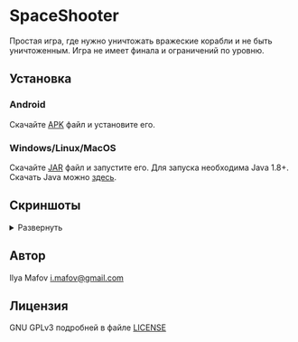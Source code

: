 # SpaceShooter

Простая игра, где нужно уничтожать вражеские корабли и не быть уничтоженным. Игра не имеет финала и ограничений по уровню.

## Установка

### Android

Скачайте [APK](readme/SpaceShooter.apk?raw=true) файл и установите его.

### Windows/Linux/MacOS

Скачайте [JAR](readme/SpaceShooter.jar?raw=true) файл и запустите его. Для запуска необходима Java 1.8+. Скачать Java можно [здесь](https://www.java.com/ru/download/).

## Скриншоты

<details>
  <summary>Развернуть</summary>

  <img src="readme/SH_mainMenu.jpg" height="600">
  <img src="readme/SH_gameplay.jpg" height="600">
  <img src="readme/SH_gameplay1.jpg" height="600">
</details>

## Автор

Ilya Mafov <i.mafov@gmail.com>

## Лицензия

GNU GPLv3 подробней в файле [LICENSE](LICENSE.md)
